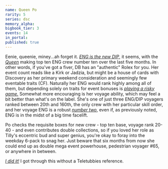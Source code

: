 ```yaml
---
name: Queen Po
rarity: 5
series: dsc
memory_alpha:
bigbook_tier: 3
events: 14
in_portal:
published: true
---
```


Eenie, queenie, miney...ah forget it. [_ENG is the new DIP_](https://www.youtube.com/watch?v=INFbPkXIO0M), it seems, with the [_Queen_](https://www.youtube.com/watch?v=tZkouut-9RQ&t=66) making top ten ENG crew number ten over the last five months. In other words, if you've got a fiver, DB has an "authentic" Rolex for you. Her event count reads like a Kirk or Jadzia, but might be a house of cards with Discovery as her primary weekend consideration and seemingly few eventable traits (CF). Naturally her ENG would rank highly among all of them, but depending solely on traits for event bonuses is [_playing a risky game._](https://www.youtube.com/watch?v=gIU3HrCCT2k) Somewhat more encouraging is her voyage ability, which may feel a bit better than what's on the label. She's one of just three ENG/DIP voyagers ranked between 20th and 160th, the only crew with her particular skill order, and her voyage ENG is a robust [_number two_](https://www.youtube.com/watch?v=lB8-LXFaed4), even if, as previously noted, ENG is in the midst of a big time facelift. 

Po checks the requisite boxes for new crew - top ten base, voyage rank 20-40 - and even contributes double collections, so if you loved her role as Tilly's eccentric bud and super genius, you're okay to foray into the weekday 6-pack to snag her. Just beware that six months from now she could end up as double mega event powerhouse, pedestrian voyager #65, or anywhere in between.

[_I did it!_](https://www.youtube.com/watch?v=MIQJpWYywZU)  I got through this without a Teletubbies reference.
